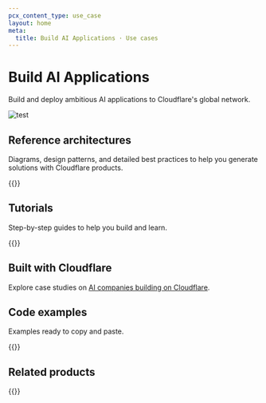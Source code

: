 ```yaml
---
pcx_content_type: use_case
layout: home
meta:
  title: Build AI Applications · Use cases
---
```


# Build AI Applications

Build and deploy ambitious AI applications to Cloudflare's global network.

![test](/images/use-cases/ai-header.png)

## Reference architectures

Diagrams, design patterns, and detailed best practices to help you generate solutions with Cloudflare products.

{{<resource-by-tag tags="AI" resource_type="reference-architecture">}}

## Tutorials

Step-by-step guides to help you build and learn.

{{<resource-by-tag tags="AI" resource_type="tutorial">}}

## Built with Cloudflare

Explore case studies on [AI companies building on Cloudflare](https://workers.cloudflare.com/built-with/collections/ai-workers/).

## Code examples

Examples ready to copy and paste.

{{<resource-by-tag tags="AI" resource_type="example">}}

## Related products

{{<products-by-tag tags="AI">}}